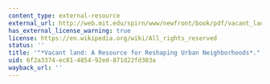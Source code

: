 ```yaml
---
content_type: external-resource
external_url: http://web.mit.edu/spirn/www/newfront/book/pdf/vacant_land.pdf
has_external_license_warning: true
license: https://en.wikipedia.org/wiki/All_rights_reserved
status: ''
title: '"*Vacant land: A Resource for Reshaping Urban Neighborhoods*." (PDF)'
uid: 6f2a3374-ec81-4854-92ed-871d22fd383a
wayback_url: ''
---
```


